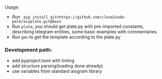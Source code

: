 Usage:
 - Run ` pip install git+https://github.com/close2code-palm/aioplate.git@main`
 - Run `plate`, you should get plate.py with pre-imported constants, describing telegram entities,
some basic examples with commentaries
 - Run `gen` to get the template according to the plate.py

### Development path:
 - add pyproject.toml with linting
 - add structure parsing(loading done already)
 - use variables from standard aiogram library